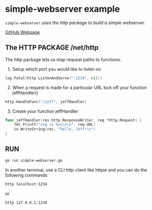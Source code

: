 # simple-webserver example

`simple-webserver` _uses the http package to build a simple webserver._

[GitHub Webpage](https://jeffdecola.github.io/my-go-examples/)

## The HTTP PACKAGE /net/http

The http package lets us map request paths to functions.

1. Setup which port you would like to listen on

```go
log.Fatal(http.ListenAndServe(":1234", nil))
```

2. When a request is made for a particular URL kick off your function jeffHandler()

```go
http.HandleFunc("/jeff", jeffHandler)
```

3. Create your function jeffHandler

```go
func jeffHandler(res http.ResponseWriter, req *http.Request) {
	fmt.Printf("req is %+v\n\n", req.URL)
	io.WriteString(res, "hello, Jeff!\n")
}
```

## RUN

```bash
go run simple-webserver.go
```

In another terminal, use a CLI http client like httpie and you can do the
following commands:

```bash
http localhost:1234
```

or

```bash
http 127.0.0.1:1234
```